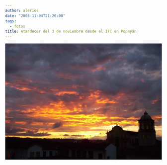 ```yaml
---
author: alerios
date: "2005-11-04T21:26:00"
tags:
  - fotos
title: Atardecer del 3 de noviembre desde el ITC en Popayán
---
```


![](/images/2005/11/atardecer-200511030014.jpeg)
